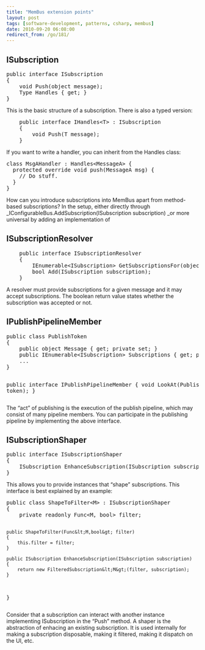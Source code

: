 ```yaml
---
title: "MemBus extension points"
layout: post
tags: [software-development, patterns, csharp, membus]
date: 2010-09-20 06:08:00
redirect_from: /go/181/
---
```


## ISubscription
 <div style="padding-bottom: 0px; margin: 0px; padding-left: 0px; padding-right: 0px; display: inline; float: none; padding-top: 0px" id="scid:812469c5-0cb0-4c63-8c15-c81123a09de7:190c5896-f866-4e11-a2d6-22e44164327c" class="wlWriterEditableSmartContent"><pre name="code" class="c#">public interface ISubscription
{
    void Push(object message);
    Type Handles { get; }
}</pre></div>

This is the basic structure of a subscription. There is also a typed version:

<div style="padding-bottom: 0px; margin: 0px; padding-left: 0px; padding-right: 0px; display: inline; float: none; padding-top: 0px" id="scid:812469c5-0cb0-4c63-8c15-c81123a09de7:81de923a-f351-4572-8a38-89b394e9f86d" class="wlWriterEditableSmartContent"><pre name="code" class="c#">    public interface IHandles&lt;T&gt; : ISubscription
    {
        void Push(T message);
    }</pre></div>

If you want to write a handler, you can inherit from the Handles class:

<div style="padding-bottom: 0px; margin: 0px; padding-left: 0px; padding-right: 0px; display: inline; float: none; padding-top: 0px" id="scid:812469c5-0cb0-4c63-8c15-c81123a09de7:754201c5-1a3e-4b46-bd38-411cdf29a195" class="wlWriterEditableSmartContent"><pre name="code" class="c#">class MsgAHandler : Handles&lt;MessageA&gt; {
  protected override void push(MessageA msg) {
    // Do stuff.
  }
}</pre></div>

How can you introduce subscriptions into MemBus apart from method-based subscriptions? In the setup, either directly through _IConfigurableBus.AddSubscription(ISubscription subscription) _or more universal by adding an implementation of 

## ISubscriptionResolver

<div style="padding-bottom: 0px; margin: 0px; padding-left: 0px; padding-right: 0px; display: inline; float: none; padding-top: 0px" id="scid:812469c5-0cb0-4c63-8c15-c81123a09de7:00b5db25-8125-44fc-beba-b16608b85197" class="wlWriterEditableSmartContent"><pre name="code" class="c#">    public interface ISubscriptionResolver
    {
        IEnumerable&lt;ISubscription&gt; GetSubscriptionsFor(object message);
        bool Add(ISubscription subscription);
    }</pre></div>

A resolver must provide subscriptions for a given message and it may accept subscriptions. The boolean return value states whether the subscription was accepted or not.

## IPublishPipelineMember

<div style="padding-bottom: 0px; margin: 0px; padding-left: 0px; padding-right: 0px; display: inline; float: none; padding-top: 0px" id="scid:812469c5-0cb0-4c63-8c15-c81123a09de7:6cf03ad2-7dcf-4b79-a1d0-9fab2d060758" class="wlWriterEditableSmartContent"><pre name="code" class="c#">public class PublishToken
{
    public object Message { get; private set; }
    public IEnumerable&lt;ISubscription&gt; Subscriptions { get; private set; }
    ...
}

public interface IPublishPipelineMember
{
    void LookAt(PublishToken token);
}</pre></div>

The “act” of publishing is the execution of the publish pipeline, which may consist of many pipeline members. You can participate in the publishing pipeline by implementing the above interface.

## ISubscriptionShaper

<div style="padding-bottom: 0px; margin: 0px; padding-left: 0px; padding-right: 0px; display: inline; float: none; padding-top: 0px" id="scid:812469c5-0cb0-4c63-8c15-c81123a09de7:74f19f0c-9a5f-45b2-bbb3-e38181d6b3b1" class="wlWriterEditableSmartContent"><pre name="code" class="c#">public interface ISubscriptionShaper
{
    ISubscription EnhanceSubscription(ISubscription subscription);
}</pre></div>

This allows you to provide instances that “shape” subscriptions. This interface is best explained by an example:

<div style="padding-bottom: 0px; margin: 0px; padding-left: 0px; padding-right: 0px; display: inline; float: none; padding-top: 0px" id="scid:812469c5-0cb0-4c63-8c15-c81123a09de7:a6dc4b98-2226-46c4-a370-34c556e15b9c" class="wlWriterEditableSmartContent"><pre name="code" class="c#">public class ShapeToFilter&lt;M&gt; : ISubscriptionShaper
{
    private readonly Func&lt;M, bool&gt; filter;

    public ShapeToFilter(Func&lt;M,bool&gt; filter)
    {
        this.filter = filter;
    }

    public ISubscription EnhanceSubscription(ISubscription subscription)
    {
        return new FilteredSubscription&lt;M&gt;(filter, subscription);
    }
}</pre></div>

Consider that a subscription can interact with another instance implementing ISubscription in the “Push” method. A shaper is the abstraction of enhacing an existing subscription. It is used internally for making a subscription disposable, making it filtered, making it dispatch on the UI, etc.
